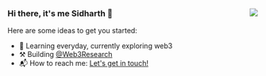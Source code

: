 
### Hi there, it's me Sidharth 👋<img align="right" src="https://komarev.com/ghpvc/?username=sidharthpunathil&color=blueviolet">

Here are some ideas to get you started:

- 🌱 Learning everyday, currently exploring web3
- ⚒️ Building [@Web3Research](https://github.com/0xWeb3Research)
- 📬 How to reach me: <a href="mailto:sidharthpunathil714@gmail.com">Let's get in touch!</a>




